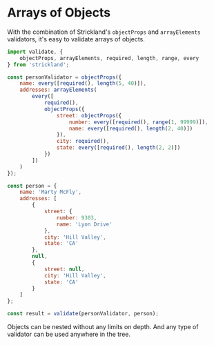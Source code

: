 # Arrays of Objects

With the combination of Strickland's `objectProps` and `arrayElements` validators, it's easy to validate arrays of objects.

``` jsx
import validate, {
    objectProps, arrayElements, required, length, range, every
} from 'strickland';

const personValidator = objectProps({
    name: every([required(), length(5, 40)]),
    addresses: arrayElements(
        every([
            required(),
            objectProps({
                street: objectProps({
                    number: every([required(), range(1, 99999)]),
                    name: every([required(), length(2, 40)])
                }),
                city: required(),
                state: every([required(), length(2, 2)])
            })
        ])
    )
});

const person = {
    name: 'Marty McFly',
    addresses: [
        {
            street: {
                number: 9303,
                name: 'Lyon Drive'
            },
            city: 'Hill Valley',
            state: 'CA'
        },
        null,
        {
            street: null,
            city: 'Hill Valley',
            state: 'CA'
        }
    ]
};

const result = validate(personValidator, person);
```

Objects can be nested without any limits on depth. And any type of validator can be used anywhere in the tree.
